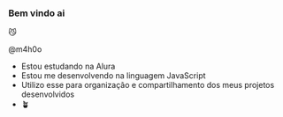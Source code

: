 ### Bem vindo ai
😼

@m4h0o
- Estou estudando na Alura
- Estou me desenvolvendo na linguagem JavaScript
- Utilizo esse para organização e compartilhamento dos meus projetos desenvolvidos
- 🪴

<!---
m4h0o/m4h0o is a ✨ special ✨ repository because its `README.md` (this file) appears on your GitHub profile.
You can click the Preview link to take a look at your changes.
--->
